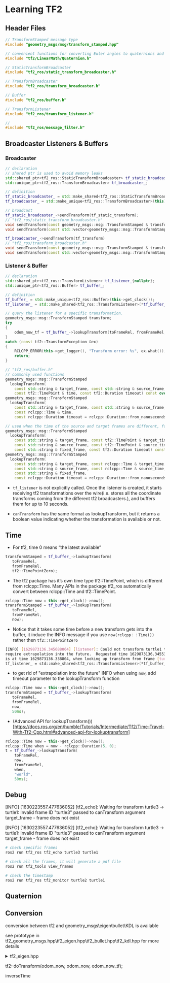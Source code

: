 # Learning TF2

## Header Files

```cpp
// TransformStamped message type
#include "geometry_msgs/msg/transform_stamped.hpp"

// convenient functions for converting Euler angles to quaternions and vice versa
#include "tf2/LinearMath/Quaternion.h"

// StaticTransformBroadcaster
#include "tf2_ros/static_transform_broadcaster.h"

// TransformBroadcaster 
#include "tf2_ros/transform_broadcaster.h"

// Buffer
#include "tf2_ros/buffer.h"

// TransformListener
#include "tf2_ros/transform_listener.h"

// 
#include "tf2_ros/message_filter.h"
```

## Broadcaster Listeners & Buffers

### Broadcaster

```cpp
// declaration
// shared ptr is used to avoid memory leaks
std::shared_ptr<tf2_ros::StaticTransformBroadcaster> tf_static_broadcaster_;
std::unique_ptr<tf2_ros::TransformBroadcaster> tf_broadcaster_;

// definition
tf_static_broadcaster_ = std::make_shared<tf2_ros::StaticTransformBroadcaster>(this);
tf_broadcaster_ = std::make_unique<tf2_ros::TransformBroadcaster>(this);

// broadcast
tf_static_broadcaster_->sendTransform(tf_static_transform);
// "tf2_ros/static_transform_broadcaster.h"
void sendTransform(const geometry_msgs::msg::TransformStamped & transform);
void sendTransform(const std::vector<geometry_msgs::msg::TransformStamped> & transforms);

tf_broadcaster_->sendTransform(tf_transform)
// "tf2_ros/transform_broadcaster.h"
void sendTransform(const geometry_msgs::msg::TransformStamped & transform);
void sendTransform(const std::vector<geometry_msgs::msg::TransformStamped> & transforms);

```

### Listener & Buffer

```cpp
// declaration
std::shared_ptr<tf2_ros::TransformListener> tf_listener_{nullptr};
std::unique_ptr<tf2_ros::Buffer> tf_buffer_;

// definition
tf_buffer_ = std::make_unique<tf2_ros::Buffer>(this->get_clock());
tf_listener_ = std::make_shared<tf2_ros::TransformListener>(*tf_buffer_);

// query the listener for a specific transformation. 
geometry_msgs::msg::TransformStamped transform;
try
{
    odom_now_tf = tf_buffer_->lookupTransform(toFrameRel, fromFrameRel, tf2::TimePointZero);
}
catch (const tf2::TransformException &ex)
{
    RCLCPP_ERROR(this->get_logger(), "Transform error: %s", ex.what());
    return;
}

// "tf2_ros/buffer.h"
// commonly used functions
geometry_msgs::msg::TransformStamped
  lookupTransform(
    const std::string & target_frame, const std::string & source_frame,
    const tf2::TimePoint & time, const tf2::Duration timeout) const override;
geometry_msgs::msg::TransformStamped
  lookupTransform(
    const std::string & target_frame, const std::string & source_frame,
    const rclcpp::Time & time,
    const rclcpp::Duration timeout = rclcpp::Duration::from_nanoseconds(0)) const;

// used when the time of the source and target frames are different, for more examples, see TIME section below
geometry_msgs::msg::TransformStamped
  lookupTransform(
    const std::string & target_frame, const tf2::TimePoint & target_time,
    const std::string & source_frame, const tf2::TimePoint & source_time,
    const std::string & fixed_frame, const tf2::Duration timeout) const override;
geometry_msgs::msg::TransformStamped
  lookupTransform(
    const std::string & target_frame, const rclcpp::Time & target_time,
    const std::string & source_frame, const rclcpp::Time & source_time,
    const std::string & fixed_frame,
    const rclcpp::Duration timeout = rclcpp::Duration::from_nanoseconds(0)) const;
```

- `tf_listener` is not explicitly called. Once the listener is created, it starts receiving tf2 transformations over the wire(i.e. stores all the coordinate transforms coming from the different tf2 broadcasters.), and buffers them for up to 10 seconds. 

- `canTransform` has the same format as lookupTransform, but it returns a boolean value indicating whether the transformation is available or not.


## Time

- For tf2, time 0 means “the latest available” 
```cpp
transformStamped = tf_buffer_->lookupTransform(
   toFrameRel,
   fromFrameRel,
   tf2::TimePointZero);
```

- The tf2 package has it’s own time type tf2::TimePoint, which is different from rclcpp::Time. Many APIs in the package tf2_ros automatically convert between rclcpp::Time and tf2::TimePoint.
```cpp
rclcpp::Time now = this->get_clock()->now();
transformStamped = tf_buffer_->lookupTransform(
   toFrameRel,
   fromFrameRel,
   now);
```

- Notice that it takes some time before a new transform gets into the buffer, it induce the INFO message if you use `now(rclcpp：：Time())` rather then `tf2::TimePointZero`
```bash
[INFO] [1629873136.345688064] [listener]: Could not transform turtle1 to turtle2: Lookup would
require extrapolation into the future.  Requested time 1629873136.345539 but the latest data
is at time 1629873136.338804, when looking up transform from frame [turtle1] to frame [turtle2]
tf_listener_ = std::make_shared<tf2_ros::TransformListener>(*tf_buffer_);
```

- to get rid of "extrapolation into the future" INFO when using `now`, add timeout parameter to the lookupTransform function
```cpp
rclcpp::Time now = this->get_clock()->now();
transformStamped = tf_buffer_->lookupTransform(
   toFrameRel,
   fromFrameRel,
   now,
   50ms);
```

- (Advanced API for lookupTransform())[https://docs.ros.org/en/humble/Tutorials/Intermediate/Tf2/Time-Travel-With-Tf2-Cpp.html#advanced-api-for-lookuptransform]
```cpp
rclcpp::Time now = this->get_clock()->now();
rclcpp::Time when = now - rclcpp::Duration(5, 0);
t = tf_buffer_->lookupTransform(
    toFrameRel,
    now,
    fromFrameRel,
    when,
    "world",
    50ms);
```

 ## Debug

 [INFO] [1630223557.477636052] [tf2_echo]: Waiting for transform turtle3 ->  turtle1:
Invalid frame ID "turtle3" passed to canTransform argument target_frame - frame does
not exist

[INFO] [1630223557.477636052] [tf2_echo]: Waiting for transform turtle3 ->  turtle1:
Invalid frame ID "turtle3" passed to canTransform argument target_frame - frame does
not exist

```bash
# check specific frames
ros2 run tf2_ros tf2_echo turtle3 turtle1

# check all the frames, it will generate a pdf file
ros2 run tf2_tools view_frames

# check the timestamp
ros2 run tf2_ros tf2_monitor turtle2 turtle1
```

## Quaternion


## Conversion

conversion between tf2 and geometry_msgs\eigen\bullet\KDL is available

see prototype in tf2_geometry_msgs.hpp\tf2_eigen.hpp\tf2_bullet.hpp\tf2_kdl.hpp for more details

<details>
  <summary>tf2_eigen.hpp</summary>
  
  ```cpp
    {} tf2
    

  ```
  
</details>




tf2::doTransform(odom_now, odom_now, odom_now_tf);



 inverseTime 

